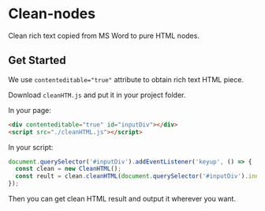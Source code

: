 # Clean-nodes

Clean rich text copied from MS Word to pure HTML nodes.

## Get Started

We use `contenteditable="true"` attribute to obtain rich text HTML piece.

Download `cleanHTM.js` and put it in your project folder.

In your page:

```html
<div contenteditable="true" id="inputDiv"></div>
<script src="./cleanHTML.js"></script>
```

In your script:

```js
document.querySelector('#inputDiv').addEventListener('keyup', () => {
  const clean = new CleanHTML();
  const reult = clean.cleanHTML(document.querySelector('#inputDiv').innerHTML);
});
```

Then you can get clean HTML result and output it wherever you want.
